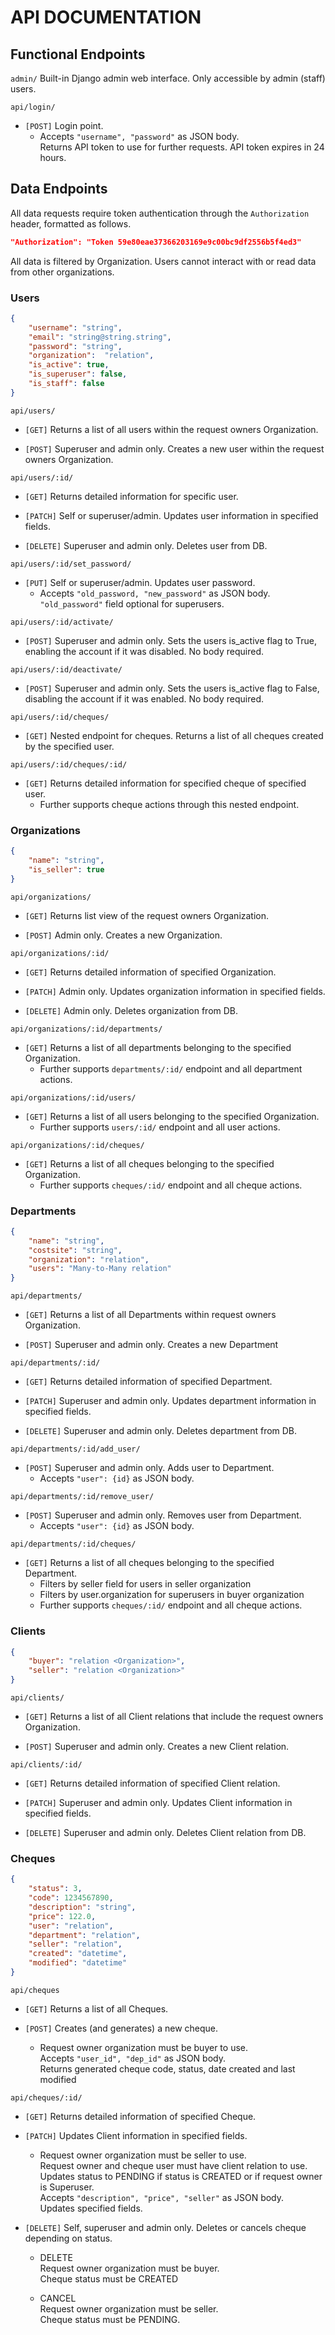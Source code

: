 # API DOCUMENTATION
## Functional Endpoints
`admin/` Built-in Django admin web interface. Only accessible by admin (staff) users.

`api/login/`

+ `[POST]` Login point.  
    * Accepts `"username", "password"` as JSON body.  
    Returns API token to use for further requests. API token expires in 24 hours.

## Data Endpoints

All data requests require token authentication through the `Authorization` header, formatted as follows.
```json
"Authorization": "Token 59e80eae37366203169e9c00bc9df2556b5f4ed3"
```
All data is filtered by Organization. Users cannot interact with or read data from other organizations.

### Users

```json
{
    "username": "string",
    "email": "string@string.string",
    "password": "string",
    "organization":  "relation",
    "is_active": true,
    "is_superuser": false,
    "is_staff": false
} 
```

`api/users/`
    
+ `[GET]` Returns a list of all users within the request owners Organization.

+ `[POST]` Superuser and admin only. Creates a new user within the request owners Organization.

`api/users/:id/`

+ `[GET]` Returns detailed information for specific user.

+ `[PATCH]` Self or superuser/admin. Updates user information in specified fields.

+ `[DELETE]` Superuser and admin only. Deletes user from DB.

`api/users/:id/set_password/`

+ `[PUT]` Self or superuser/admin. Updates user password.
    * Accepts `"old_password, "new_password"` as JSON body.  
    `"old_password"` field optional for superusers.

`api/users/:id/activate/`

+ `[POST]` Superuser and admin only. Sets the users is_active flag to True, enabling the account if it was disabled. No body required.

`api/users/:id/deactivate/`

+ `[POST]` Superuser and admin only. Sets the users is_active flag to False, disabling the account if it was enabled. No body required.

`api/users/:id/cheques/`

+ `[GET]` Nested endpoint for cheques. Returns a list of all cheques created by the specified user.

`api/users/:id/cheques/:id/`

+ `[GET]` Returns detailed information for specified cheque of specified user. 
    * Further supports cheque actions through this nested endpoint. 

### Organizations

```json
{
    "name": "string",
    "is_seller": true
} 
```

`api/organizations/`

+ `[GET]` Returns list view of the request owners Organization.

+ `[POST]` Admin only. Creates a new Organization.

`api/organizations/:id/`

+ `[GET]` Returns detailed information of specified Organization.

+ `[PATCH]` Admin only. Updates organization information in specified fields.

+ `[DELETE]` Admin only. Deletes organization from DB.

`api/organizations/:id/departments/`

+ `[GET]` Returns a list of all departments belonging to the specified Organization.  
    * Further supports `departments/:id/` endpoint and all department actions.

`api/organizations/:id/users/`

+ `[GET]` Returns a list of all users belonging to the specified Organization.  
    * Further supports `users/:id/` endpoint and all user actions.

`api/organizations/:id/cheques/`

+ `[GET]` Returns a list of all cheques belonging to the specified Organization.  
    * Further supports `cheques/:id/` endpoint and all cheque actions.

### Departments

```json
{
    "name": "string",
    "costsite": "string",
    "organization": "relation",
    "users": "Many-to-Many relation"
} 
```

`api/departments/`

+ `[GET]` Returns a list of all Departments within request owners Organization.

+ `[POST]` Superuser and admin only. Creates a new Department

`api/departments/:id/`

+ `[GET]` Returns detailed information of specified Department.

+ `[PATCH]` Superuser and admin only. Updates department information in specified fields.

+ `[DELETE]` Superuser and admin only. Deletes department from DB.

`api/departments/:id/add_user/`

+ `[POST]` Superuser and admin only. Adds user to Department. 
    * Accepts `"user": {id}` as JSON body.

`api/departments/:id/remove_user/`

+ `[POST]` Superuser and admin only. Removes user from Department. 
    * Accepts `"user": {id}` as JSON body.

`api/departments/:id/cheques/`

+ `[GET]` Returns a list of all cheques belonging to the specified Department.  
    * Filters by seller field for users in seller organization
    * Filters by user.organization for superusers in buyer organization
    * Further supports `cheques/:id/` endpoint and all cheque actions.

### Clients

```json
{
    "buyer": "relation <Organization>",
    "seller": "relation <Organization>"
} 
```

`api/clients/`

+ `[GET]` Returns a list of all Client relations that include the request owners Organization.

+ `[POST]` Superuser and admin only. Creates a new Client relation.

`api/clients/:id/`

+ `[GET]` Returns detailed information of specified Client relation.

+ `[PATCH]` Superuser and admin only. Updates Client information in specified fields.

+ `[DELETE]` Superuser and admin only. Deletes Client relation from DB.

### Cheques

```json
{
    "status": 3,
    "code": 1234567890,
    "description": "string",
    "price": 122.0,
    "user": "relation",
    "department": "relation",
    "seller": "relation",
    "created": "datetime",
    "modified": "datetime"
} 
```

`api/cheques`

+ `[GET]` Returns a list of all Cheques.

+ `[POST]` Creates (and generates) a new cheque.  
    * Request owner organization must be buyer to use.  
    Accepts `"user_id", "dep_id"` as JSON body.  
    Returns generated cheque code, status, date created and last modified  

`api/cheques/:id/`

+ `[GET]` Returns detailed information of specified Cheque.

+ `[PATCH]` Updates Client information in specified fields.
    * Request owner organization must be seller to use.  
    Request owner and cheque user must have client relation to use.  
    Updates status to PENDING if status is CREATED or if request owner is Superuser.  
    Accepts `"description", "price", "seller"` as JSON body.  
    Updates specified fields.

+ `[DELETE]` Self, superuser and admin only. Deletes or cancels cheque depending on status.
    * DELETE  
    Request owner organization must be buyer.  
    Cheque status must be CREATED

    * CANCEL  
    Request owner organization must be seller.  
    Cheque status must be PENDING.
